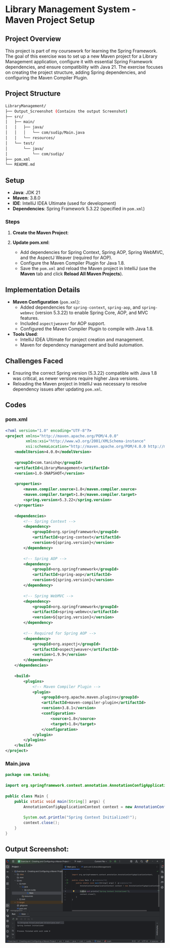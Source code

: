 # Library Management System - Maven Project Setup

## Project Overview
This project is part of my coursework for learning the Spring Framework. The goal of this exercise was to set up a new Maven project for a Library Management application, configure it with essential Spring Framework dependencies, and ensure compatibility with Java 21. The exercise focuses on creating the project structure, adding Spring dependencies, and configuring the Maven Compiler Plugin.

## Project Structure
```bash
LibraryManagement/
├── Output_Screenshot (Contains the output Screenshot)
├── src/
│   ├── main/
│   │   ├── java/
│   │   │   └── com/sudip/Main.java
│   │   └── resources/
│   └── test/
│       └── java/
│           └── com/sudip/
├── pom.xml
└── README.md
```

## Setup 
- **Java**: JDK 21
- **Maven**: 3.8.0 
- **IDE**: IntelliJ IDEA Ultimate (used for development)
- **Dependencies**: Spring Framework 5.3.22 (specified in `pom.xml`)

### Steps
1. **Create the Maven Project**:
  

2. **Update pom.xml**:
   - Add dependencies for Spring Context, Spring AOP, Spring WebMVC, and the AspectJ Weaver (required for AOP).
   - Configure the Maven Compiler Plugin for Java 1.8.
   - Save the `pom.xml` and reload the Maven project in IntelliJ (use the **Maven** tab and click **Reload All Maven Projects**).



## Implementation Details
- **Maven Configuration** (`pom.xml`):
  - Added dependencies for `spring-context`, `spring-aop`, and `spring-webmvc` (version 5.3.22) to enable Spring Core, AOP, and MVC features.
  - Included `aspectjweaver` for AOP support.
  - Configured the Maven Compiler Plugin to compile with Java 1.8.
- **Tools Used**:
  - IntelliJ IDEA Ultimate for project creation and management.
  - Maven for dependency management and build automation.

## Challenges Faced
- Ensuring the correct Spring version (5.3.22) compatible with Java 1.8 was critical, as newer versions require higher Java versions.
- Reloading the Maven project in IntelliJ was necessary to resolve dependency issues after updating `pom.xml`.

## Codes

### pom.xml
```xml
<?xml version="1.0" encoding="UTF-8"?>
<project xmlns="http://maven.apache.org/POM/4.0.0"
         xmlns:xsi="http://www.w3.org/2001/XMLSchema-instance"
         xsi:schemaLocation="http://maven.apache.org/POM/4.0.0 http://maven.apache.org/xsd/maven-4.0.0.xsd">
    <modelVersion>4.0.0</modelVersion>

    <groupId>com.tanishq</groupId>
    <artifactId>LibraryManagement</artifactId>
    <version>1.0-SNAPSHOT</version>

    <properties>
        <maven.compiler.source>1.8</maven.compiler.source>
        <maven.compiler.target>1.8</maven.compiler.target>
        <spring.version>5.3.22</spring.version>
    </properties>

    <dependencies>
        <!-- Spring Context -->
        <dependency>
            <groupId>org.springframework</groupId>
            <artifactId>spring-context</artifactId>
            <version>${spring.version}</version>
        </dependency>

        <!-- Spring AOP -->
        <dependency>
            <groupId>org.springframework</groupId>
            <artifactId>spring-aop</artifactId>
            <version>${spring.version}</version>
        </dependency>

        <!-- Spring WebMVC -->
        <dependency>
            <groupId>org.springframework</groupId>
            <artifactId>spring-webmvc</artifactId>
            <version>${spring.version}</version>
        </dependency>

        <!-- Required for Spring AOP -->
        <dependency>
            <groupId>org.aspectj</groupId>
            <artifactId>aspectjweaver</artifactId>
            <version>1.9.9</version>
        </dependency>
    </dependencies>

    <build>
        <plugins>
            <!-- Maven Compiler Plugin -->
            <plugin>
                <groupId>org.apache.maven.plugins</groupId>
                <artifactId>maven-compiler-plugin</artifactId>
                <version>3.8.1</version>
                <configuration>
                    <source>1.8</source>
                    <target>1.8</target>
                </configuration>
            </plugin>
        </plugins>
    </build>
</project>
```

### Main.java

```java
package com.tanishq;

import org.springframework.context.annotation.AnnotationConfigApplicationContext;

public class Main {
    public static void main(String[] args) {
        AnnotationConfigApplicationContext context = new AnnotationConfigApplicationContext();

        System.out.println("Spring Context Initialized!");
        context.close();
    }
}

```

## Output Screenshot:

![output](https://github.com/SudipSarkar1193/Digital-Nurture-4.0-JavaFSE/blob/main/Week3_Spring%20Core%20and%20Maven/Exercise%204%20-%20Creating%20and%20Configuring%20a%20Maven%20Project/Output_Screenshot/LibraryManagement.png?raw=true)